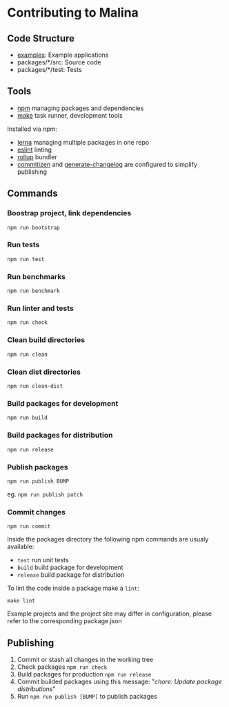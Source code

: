 # Contributing to Malina

## Code Structure

* [examples](https://github.com/vacavaca/malina/tree/master/examples): Example applications
* packages/*/src: Source code
* packages/*/test: Tests


## Tools

* [npm](https://docs.npmjs.com/about-npm/) managing packages and dependencies 
* [make](https://www.gnu.org/software/make/) task runner, development tools

Installed via npm:

* [lerna](https://lernajs.io/) managing multiple packages in one repo
* [eslint](https://eslint.org/) linting
* [rollup](https://rollupjs.org/) bundler
* [commitizen](https://npmjs.com/package/commitizen) and [generate-changelog](https://npmjs.com/package/generate-changelog) are configured to simplify publishing

## Commands

### Boostrap project, link dependencies

`npm run bootstrap`

### Run tests

`npm run test`

### Run benchmarks

`npm run benchmark`

### Run linter and tests

`npm run check`

### Clean build directories

`npm run clean`

### Clean dist directories

`npm run clean-dist`

### Build packages for development

`npm run build`

### Build packages for distribution

`npm run release`

### Publish packages

`npm run publish BUMP`

eg. `npm run publish patch`

### Commit changes

`npm run commit`


Inside the packages directory the following npm commands are usualy available:

* `test` run unit tests
* `build` build package for development
* `release` build package for distribution

To lint the code inside a package make a `lint`:

`make lint`

Example projects and the project site may differ in configuration, please refer to the corresponding package.json

## Publishing

1. Commit or stash all changes in the working tree
2. Check packages `npm run check`
3. Build packages for production `npm run release`
4. Commit builded packages using this message: "*chore: Update package distributions*"
5. Run `npm run publish [BUMP]` to publish packages 